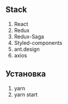 ## Stack

1) React
2) Redux
3) Redux-Saga
4) Styled-components
5) ant.design
6) axios

## Установка

1) yarn
2) yarn start
